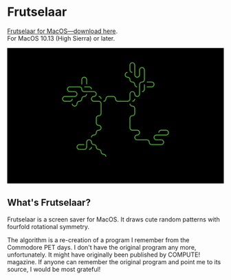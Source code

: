# Frutselaar

[Frutselaar for MacOS—download here](https://github.com/thomasokken/frutselaar/releases).  
For MacOS 10.13 (High Sierra) or later.

![Screenshot of Frutselaar](screenshot.png)

## What's Frutselaar?

Frutselaar is a screen saver for MacOS. It draws cute random patterns with fourfold rotational symmetry.

The algorithm is a re-creation of a program I remember from the Commodore PET days. I don't have the
original program any more, unfortunately. It might have originally been published by COMPUTE! magazine.
If anyone can remember the original program and point me to its source, I would be most grateful!
